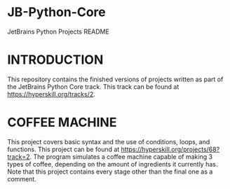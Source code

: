# JB-Python-Core
JetBrains Python Projects README

INTRODUCTION
============
This repository contains the finished versions of projects written as part of the JetBrains Python Core track.
This track can be found at https://hyperskill.org/tracks/2.

COFFEE MACHINE
==========
This project covers basic syntax and the use of conditions, loops, and functions.
This project can be found at https://hyperskill.org/projects/68?track=2.
The program simulates a coffee machine capable of making 3 types of coffee, depending on the amount of ingredients it currently has.
Note that this project contains every stage other than the final one as a comment.
